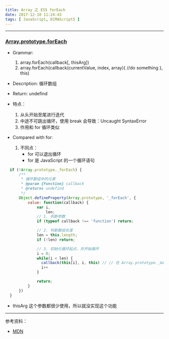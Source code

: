 ```yaml
---
title: Array 之 ES5 forEach
date: 2017-12-18 11:24:43
tags: [ JavaScript, ECMAScript5 ]
---
```


----
### [Array.prototype.forEach](https://developer.mozilla.org/zh-CN/docs/Web/JavaScript/Reference/Global_Objects/Array/forEach)

* Grammar:
    1. array.forEach(callback[, thisArg])
    2. array.forEach(callback(currentValue, index, array){ //do something }, this)

* Description: 循环数组
* Return: undefind
* 特点：
    1. 从头开始至尾进行迭代
    2. 中途不可跳出循环，使用 break 会导致：Uncaught SyntaxError
    3. 作用和 for 循环类似

* Compared with for:
    1. 不同点：
        * for 可以退出循环
        * for 是 JavaScript 的一个循环语句

```js
  if (!Array.prototype._forEach) {
      /**
       * 循环数组中的元素
       * @param {Function} callback
       * @returns undefind
       */
      Object.defineProperty(Array.prototype, '_forEach', {
          value: function(callback) {
              var i,
                  len;
              // 1. 判断参数
              if (typeof callback !== 'function') return;

              // 2. 判断数组长度
              len = this.length;
              if (!len) return;

              // 3. 初始化循环起点，并开始循环
              i = 0;
              while(i < len) {
                callback(this[i], i, this) // // 在 Array.prototype._map 中有赋值这一步
                i++
              }

              return;
          }
      })
  }
```

* thisArg 这个参数都很少使用，所以就没实现这个功能

-----
参考资料：

* [MDN](https://developer.mozilla.org/zh-CN/docs/Web/JavaScript/Typed_arrays)
